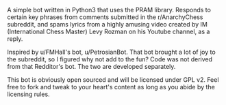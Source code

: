 A simple bot written in Python3 that uses the PRAM library. Responds to certain key phrases from comments submitted in the r/AnarchyChess subreddit, and spams lyrics from a highly amusing video created by IM (International Chess Master) Levy Rozman on his Youtube channel, as a reply.

Inspired by u/FMHall's bot, u/PetrosianBot. That bot brought a lot of joy to the subreddit, so I figured why not add to the fun? Code was not derived from that Redditor's bot. The two are developed separately.

This bot is obviously open sourced and will be licensed under GPL v2. Feel free to fork and tweak to your heart's content as long as you abide by the licensing rules.
